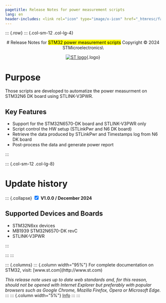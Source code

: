 ```yaml
---
pagetitle: Release Notes for power measurement scripts
lang: en
header-includes: <link rel="icon" type="image/x-icon" href="_htmresc/favicon.png" />
---
```


::: {.row}
::: {.col-sm-12 .col-lg-4}

<center>
# Release Notes for <mark>STM32 power measurement scripts</mark>
Copyright &copy; 2024 STMicroelectronics\

[![ST logo](_htmresc/st_logo_2020.png)](https://www.st.com){.logo}
</center>

# Purpose

Those scripts are developed to automatize the power measurment on STM32N6 DK board using STLINK-V3PWR.

## Key Features

- Support for the STM32N6570-DK board and STLINK-V3PWR only
- Script control the HW setup (STLinkPwr and N6 DK board)
- Retrieve the data produced by STLinkPwr and Timestamps log from N6 DK board
- Post-process the data and generate power report 

:::

::: {.col-sm-12 .col-lg-8}
# Update history

::: {.collapse}
<input type="checkbox" id="collapse-section5" checked aria-hidden="true"/>
<label for="collapse-section5" aria-hidden="true">__V1.0.0 / December 2024__</label>
<div>


## Supported Devices and Boards

- STM32N6xx devices
- MB1939 STM32N6570-DK revC
- STLINK-V3PWR

</div>
:::

:::
:::

<footer class="sticky">
::: {.columns}
::: {.column width="95%"}
For complete documentation on STM32,
visit: [www.st.com](http://www.st.com)

*This release note uses up to date web standards and, for this reason, should not be opened with Internet Explorer but preferably with popular browsers such as Google Chrome, Mozilla Firefox, Opera or Microsoft Edge.*
:::
::: {.column width="5%"}
<abbr title="Based on template cx566953 version 2.0">Info</abbr>
:::
:::
</footer>
